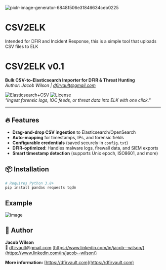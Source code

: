 ![pixlr-image-generator-6848f506e31846634ceb0225](https://github.com/user-attachments/assets/0beb217a-390e-4817-bc3f-16b52610ec97)

# CSV2ELK
Intended for DFIR and Incident Response, this is a simple tool that uploads CSV files to ELK

# CSV2ELK v0.1
**Bulk CSV-to-Elasticsearch Importer for DFIR & Threat Hunting**  
*Author: Jacob Wilson | [dfirvault@gmail.com](mailto:dfirvault@gmail.com)*  

![Elasticsearch+CSV](https://img.shields.io/badge/Elasticsearch-Data_Loader-blue) 
![License](https://img.shields.io/badge/License-MIT-green)  
*"Ingest forensic logs, IOC feeds, or threat data into ELK with one click."*

---

## 🔥 Features
- **Drag-and-drop CSV ingestion** to Elasticsearch/OpenSearch  
- **Auto-mapping** for timestamps, IPs, and forensic fields  
- **Configurable credentials** (saved securely in `config.txt`)  
- **DFIR-optimized**: Handles malware logs, firewall data, and SIEM exports  
- **Smart timestamp detection** (supports Unix epoch, ISO8601, and more)  

## 📦 Installation
```bash
# Requires Python 3.8+
pip install pandas requests tqdm
```
## Example
![image](https://github.com/user-attachments/assets/559a79a9-fc6c-43c6-b11e-2d3a126fcc5a)

## 👤 Author

**Jacob Wilson**  
📧 dfirvault@gmail.com
[https://www.linkedin.com/in/jacob--wilson/](https://www.linkedin.com/in/jacob--wilson/)

**More information:**
[https://dfirvault.com](https://dfirvault.com)
